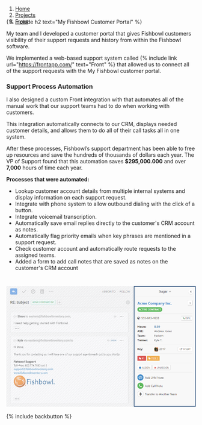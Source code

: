 <ol class="breadcrumbs" style="margin-bottom: -30px!important;">
  <li><a href="/"><span>Home</span></a></li>
  <li><a href="/#projects"><span>Projects</span></a></li>
  <li><a href="/front/"><span>Front</span></a></li>       
</ol>

{% include h2 text="My Fishbowl Customer Portal" %}

My team and I developed a customer portal that gives Fishbowl customers visibility of their support requests and history from within the Fishbowl software.  

We implemented a web-based support system called {% include link url="https://frontapp.com/" text="Front" %} that allowed us to connect all of the support requests with the My Fishbowl customer portal.
<br>
<h3>Support Process Automation</h3>

I also designed a custom Front integration with that automates all of the manual work that our support teams had to do when working with customers.

This integration automatically connects to our CRM, displays needed customer details, and allows them to do all of their call tasks all in one system.

After these processes, Fishbowl’s support department has been able to free up resources and save the hundreds of thousands of dollars each year. The VP of Support found that this automation saves **$295,000.000** and over **7,000** hours of time each year.


**Processes that were automated:**

- Lookup customer account details from multiple internal systems and display information on each support request.
- Integrate with phone system to allow outbound dialing with the click of a button.
- Integrate voicemail transcription.
- Automatically save email replies directly to the customer's CRM account as notes.
- Automatically flag priority emails when key phrases are mentioned in a support request.
- Check customer account and automatically route requests to the assigned teams.
- Added a form to add call notes that are saved as notes on the customer's CRM account

<p style="margin-top: 40px;"><img class="border" src="/assets/images/panel.png" alt="panel"></p>

{% include backbutton %}
